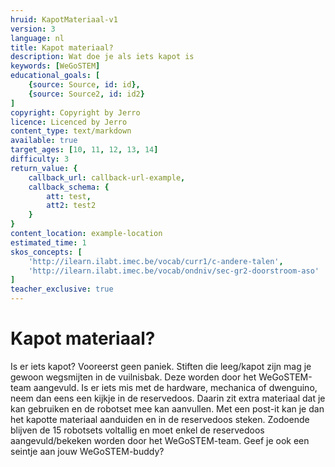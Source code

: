 ```yaml
---
hruid: KapotMateriaal-v1
version: 3
language: nl
title: Kapot materiaal?
description: Wat doe je als iets kapot is
keywords: [WeGoSTEM]
educational_goals: [
    {source: Source, id: id}, 
    {source: Source2, id: id2}
]
copyright: Copyright by Jerro
licence: Licenced by Jerro
content_type: text/markdown
available: true
target_ages: [10, 11, 12, 13, 14]
difficulty: 3
return_value: {
    callback_url: callback-url-example,
    callback_schema: {
        att: test,
        att2: test2
    }
}
content_location: example-location
estimated_time: 1
skos_concepts: [
    'http://ilearn.ilabt.imec.be/vocab/curr1/c-andere-talen', 
    'http://ilearn.ilabt.imec.be/vocab/ondniv/sec-gr2-doorstroom-aso'
]
teacher_exclusive: true
---
```


# Kapot materiaal?

Is er iets kapot? Vooreerst geen paniek. Stiften die leeg/kapot zijn mag je gewoon wegsmijten in de vuilnisbak. Deze worden door het WeGoSTEM-team aangevuld. Is er iets mis met de hardware, mechanica of dwenguino, neem dan eens een kijkje in de reservedoos. Daarin zit extra materiaal dat je kan gebruiken en de robotset mee kan aanvullen. Met een post-it kan je dan het kapotte materiaal aanduiden en in de reservedoos steken. Zodoende blijven de 15 robotsets voltallig en moet enkel de reservedoos aangevuld/bekeken worden door het WeGoSTEM-team. Geef je ook een seintje aan jouw WeGoSTEM-buddy?

